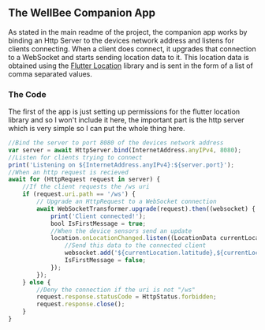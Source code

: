 ## The WellBee Companion App

As stated in the main readme of the project, the companion app works by binding an Http Server to the devices network address and listens for clients connecting. When a client does connect, it upgrades that connection to a WebSocket and starts sending location data to it. This location data is obtained using the [Flutter Location](https://pub.dev/packages/location) library and is sent in the form of a list of comma separated values.

### The Code

The first of the app is just setting up permissions for the flutter location library and so I won't include it here, the important part is the http server which is very simple so I can put the whole thing here.
```javascript
//Bind the server to port 8080 of the devices network address
var server = await HttpServer.bind(InternetAddress.anyIPv4, 8080);
//Listen for clients trying to connect
print('Listening on ${InternetAddress.anyIPv4}:${server.port}');
//When an http request is recieved
await for (HttpRequest request in server) {
    //If the client requests the /ws uri
    if (request.uri.path == '/ws') {
        // Upgrade an HttpRequest to a WebSocket connection
        await WebSocketTransformer.upgrade(request).then((websocket) {
            print('Client connected!');
            bool IsFirstMessage = true;
            //When the device sensors send an update
            location.onLocationChanged.listen((LocationData currentLocation) {
                //Send this data to the connected client
                websocket.add('${currentLocation.latitude},${currentLocation.longitude},${currentLocation.accuracy},${currentLocation.speed},${IsFirstMessage}');
                IsFirstMessage = false;
            });
        });
    } else {
        //Deny the connection if the uri is not "/ws"
        request.response.statusCode = HttpStatus.forbidden;
        request.response.close();
    }
}
```
